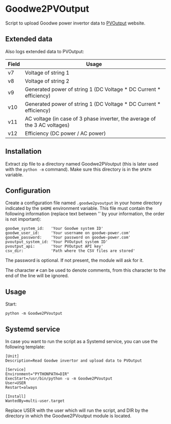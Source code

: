 # Goodwe2PVOutput
Script to upload Goodwe power invertor data to [PVOutput](PVOutput.org) website. 

## Extended data

Also logs extended data to PVOutput:

| Field | Usage
| ----- | -----
| v7    | Voltage of string 1
| v8    | Voltage of string 2
| v9    | Generated power of string 1 (DC Voltage * DC Current * efficiency)
| v10   | Generated power of string 1 (DC Voltage * DC Current * efficiency)
| v11   | AC voltage (in case of 3 phase inverter, the average of the 3 AC voltages)
| v12   | Efficiency (DC power / AC power)

## Installation

Extract zip file to a directory named Goodwe2PVoutput (this is later used with the `python -m` command). Make sure this directory is in the `$PATH` variable.

## Configuration

Create a configuration file named `.goodwe2pvoutput` in your home directory indicated by the `$HOME` environment variable. This file must contain the following information (replace text between '' by your information, the order is not important):

```
goodwe_system_id:   'Your Goodwe system ID'
goodwe_user_id:     'Your username on goodwe-power.com'
goodwe_password:    'Your password on goodwe-power.com'
pvoutput_system_id: 'Your PVOutput system ID'
pvoutput_api:       'Your PVOutput API key'
csv_dir:            'Path where the CSV files are stored'
```
The password is optional. If not present, the module will ask for it.

The character `#` can be used to denote comments, from this character to the end of the line will be ignored.

## Usage

Start:
```
python -m Goodwe2PVoutput
```

## Systemd service
In case you want to run the script as a Systemd service, you can use the following template:

```
[Unit]
Description=Read Goodwe invertor and upload data to PVOutput

[Service]
Environment="PYTHONPATH=DIR"
ExecStart=/usr/bin/python -u -m Goodwe2PVoutput
User=USER
Restart=always

[Install]
WantedBy=multi-user.target
```

Replace USER with the user which will run the script, and DIR by the directory in which the Goodwe2PVoutput module is located.